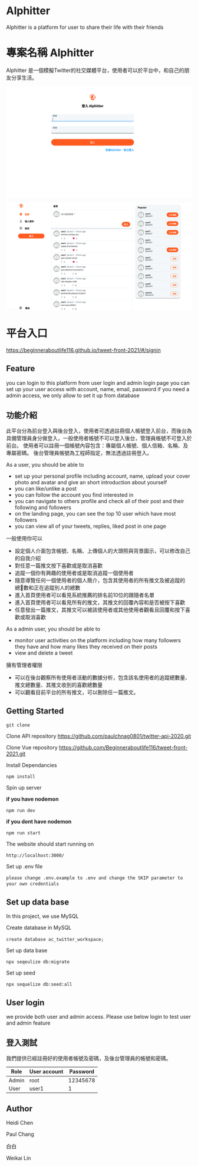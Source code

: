 # Alphitter

Alphitter is a platform  for user to share their life with their friends

# 專案名稱 Alphitter
Alphitter 是一個模擬Twitter的社交媒體平台，使用者可以於平台中，和自己的朋友分享生活。


![login](Alphitter-loginPage.png)

![main](Alphitter-mainPage.png)


# 平台入口
https://beginneraboutlife116.github.io/tweet-front-2021/#/signin


## Feature

you can login to this platform  from  user login and admin login page
you can set up your user access with account, name, email, password
if you need a admin access, we only allow to set it up from  database

## 功能介紹
此平台分為前台登入與後台登入，使用者可透過註冊個人帳號登入前台，而後台為具備管理員身分做登入，一般使用者帳號不可以登入後台，管理員帳號不可登入於前台。
使用者可以註冊一個帳號內容包含：專屬個人帳號、個人信箱、名稱、及專屬密碼。
後台管理員帳號為工程師指定，無法透過註冊登入。


As a user, you should be able to 


- set up your personal profile including account, name, upload your cover photo and avatar and give an short introduction about yourself
- you can like/unlike a post
- you can follow the account you find interested in
- you can navigate to others profile and check all of their post and their following and followers
- on the landing page, you can see the top 10 user which have most followers 
- you can view all of your tweets, replies, liked post in one page

一般使用你可以


- 設定個人介面包含帳號、名稱、上傳個人的大頭照與背景圖示，可以修改自己的自我介紹
- 對任意一篇推文按下喜歡或是取消喜歡
- 追蹤一個你有興趣的使用者或是取消追蹤一個使用者
- 隨意導覽任何一個使用者的個人簡介，包含其使用者的所有推文及被追蹤的總數和正在追蹤別人的總數
- 進入首頁使用者可以看見系統推薦的排名前10位的跟隨者名單
- 進入首頁使用者可以看見所有的推文，其推文的回覆內容和是否被按下喜歡
- 任意發出一篇推文，其推文可以被該使用者或其他使用者觀看且回覆和按下喜歡或取消喜歡


As a admin user, you should be able to 

- monitor user activities on the platform including how many followers they have and how many likes they received on their posts
- view and delete a tweet

擁有管理者權限

- 可以在後台觀察所有使用者活動的數據分析，包含該名使用者的追蹤總數量、推文總數量、其推文收到的喜歡總數量
- 可以觀看目前平台的所有推文，可以刪除任一篇推文。

## Getting Started

    git clone 

Clone API repository https://github.com/paulchnag0801/twitter-api-2020.git


Clone Vue repository https://github.com/Beginneraboutlife116/tweet-front-2021.git
   
   

Install Dependancies

    npm install

Spin up server

**if you have nodemon**

    npm run dev

**if you dont have nodemon**

    npm run start

The website should start running on

    http://localhost:3000/

Set up .env file

    please change .env.example to .env and change the SKIP parameter to your own credentials

## Set up data base

In this project, we use MySQL

Create database in MySQL

`create database ac_twitter_workspace;`

Set up data base

    npx seqeulize db:migrate

Set up seed 

    npx sequelize db:seed:all

## User login

we provide both user and admin access. Please use below login to test user and admin feature

## 登入測試
我們提供已經註冊好的使用者帳號及密碼，及後台管理員的帳號和密碼。

| Role | User account | Password |
| ----------- | ----------- | ----------- |
| Admin | root | 12345678 |
| User | user1 | 1 |

## Author

Heidi Chen

Paul Chang

白白

Weikai Lin